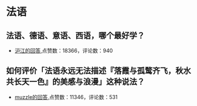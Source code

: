 # 法语
## 法语、德语、意语、西语，哪个最好学？
- [沪江的回答](https://www.zhihu.com/question/35151867/answer/120009746),点赞数：18366，评论数：940
## 如何评价「法语永远无法描述『落霞与孤鹜齐飞，秋水共长天一色』的美感与浪漫」这种说法？
- [muzzle的回答](https://www.zhihu.com/question/36944807/answer/523769643),点赞数：11346，评论数：531
